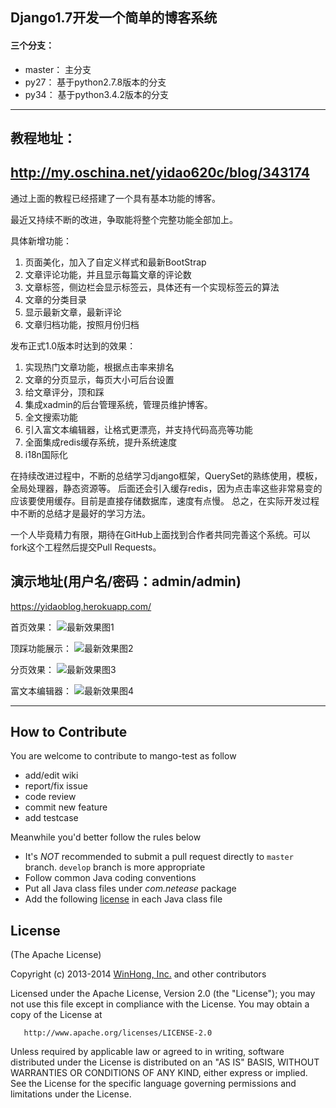 ﻿## Django1.7开发一个简单的博客系统

#### 三个分支：

* master： 主分支
* py27：   基于python2.7.8版本的分支
* py34：   基于python3.4.2版本的分支

------------------------------------------
## 教程地址：
http://my.oschina.net/yidao620c/blog/343174
------------------------------------------
通过上面的教程已经搭建了一个具有基本功能的博客。

最近又持续不断的改进，争取能将整个完整功能全部加上。

具体新增功能：

1. 页面美化，加入了自定义样式和最新BootStrap
2. 文章评论功能，并且显示每篇文章的评论数
3. 文章标签，侧边栏会显示标签云，具体还有一个实现标签云的算法
4. 文章的分类目录
5. 显示最新文章，最新评论
6. 文章归档功能，按照月份归档

发布正式1.0版本时达到的效果：

1. 实现热门文章功能，根据点击率来排名
2. 文章的分页显示，每页大小可后台设置
3. 给文章评分，顶和踩
4. 集成xadmin的后台管理系统，管理员维护博客。
5. 全文搜索功能
6. 引入富文本编辑器，让格式更漂亮，并支持代码高亮等功能
7. 全面集成redis缓存系统，提升系统速度
8. i18n国际化

在持续改进过程中，不断的总结学习django框架，QuerySet的熟练使用，模板，全局处理器，静态资源等。
后面还会引入缓存redis，因为点击率这些非常易变的应该要使用缓存。目前是直接存储数据库，速度有点慢。
总之，在实际开发过程中不断的总结才是最好的学习方法。

一个人毕竟精力有限，期待在GitHub上面找到合作者共同完善这个系统。可以fork这个工程然后提交Pull Requests。

## 演示地址(用户名/密码：admin/admin)
https://yidaoblog.herokuapp.com/

首页效果：
![最新效果图1](http://yidaospace.qiniudn.com/simple001.jpg "最新效果图1")

顶踩功能展示：
![最新效果图2](http://yidaospace.qiniudn.com/simple002.jpg "最新效果图2")

分页效果：
![最新效果图3](http://yidaospace.qiniudn.com/simple003.jpg "最新效果图3")

富文本编辑器：
![最新效果图4](http://yidaospace.qiniudn.com/simple004.jpg "最新效果图4")

-----------------------------------------------------
## How to Contribute

You are welcome to contribute to mango-test as follow

* add/edit wiki
* report/fix issue
* code review
* commit new feature
* add testcase

Meanwhile you'd better follow the rules below

* It's *NOT* recommended to submit a pull request directly to `master` branch. `develop` branch is more appropriate
* Follow common Java coding conventions
* Put all Java class files under *com.netease* package
* Add the following [license](#license) in each Java class file

## License

(The Apache License)

Copyright (c) 2013-2014 [WinHong, Inc.](http://www.winhong.com/) and other contributors

Licensed under the Apache License, Version 2.0 (the "License"); you may not use this file except in compliance with the License. You may obtain a copy of the License at

       http://www.apache.org/licenses/LICENSE-2.0

Unless required by applicable law or agreed to in writing, software distributed under the License is distributed on an "AS IS" BASIS, WITHOUT WARRANTIES OR CONDITIONS OF ANY KIND, either express or implied. See the License for the specific language governing permissions and limitations under the License.
